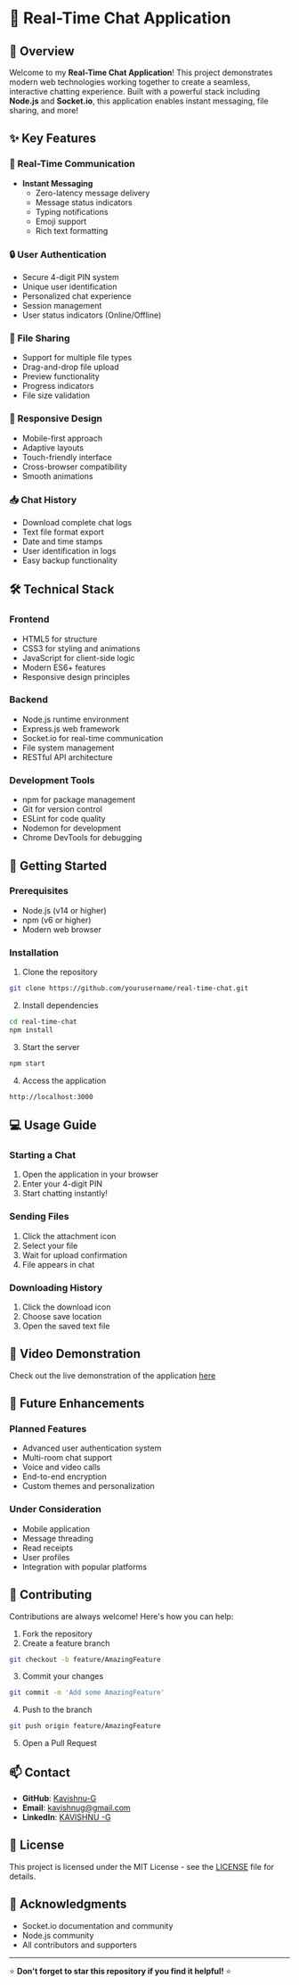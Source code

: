 
# 🚀 Real-Time Chat Application

## 📌 Overview
Welcome to my **Real-Time Chat Application**! This project demonstrates modern web technologies working together to create a seamless, interactive chatting experience. Built with a powerful stack including **Node.js** and **Socket.io**, this application enables instant messaging, file sharing, and more!

## ✨ Key Features

### 💬 Real-Time Communication
* **Instant Messaging**
  * Zero-latency message delivery
  * Message status indicators
  * Typing notifications
  * Emoji support
  * Rich text formatting

### 🔒 User Authentication
* Secure 4-digit PIN system
* Unique user identification
* Personalized chat experience
* Session management
* User status indicators (Online/Offline)

### 📎 File Sharing
* Support for multiple file types
* Drag-and-drop file upload
* Preview functionality
* Progress indicators
* File size validation

### 📱 Responsive Design
* Mobile-first approach
* Adaptive layouts
* Touch-friendly interface
* Cross-browser compatibility
* Smooth animations

### 📥 Chat History
* Download complete chat logs
* Text file format export
* Date and time stamps
* User identification in logs
* Easy backup functionality

## 🛠️ Technical Stack

### Frontend
* HTML5 for structure
* CSS3 for styling and animations
* JavaScript for client-side logic
* Modern ES6+ features
* Responsive design principles

### Backend
* Node.js runtime environment
* Express.js web framework
* Socket.io for real-time communication
* File system management
* RESTful API architecture

### Development Tools
* npm for package management
* Git for version control
* ESLint for code quality
* Nodemon for development
* Chrome DevTools for debugging

## 🚀 Getting Started

### Prerequisites
* Node.js (v14 or higher)
* npm (v6 or higher)
* Modern web browser

### Installation
1. Clone the repository
```bash
git clone https://github.com/yourusername/real-time-chat.git
```

2. Install dependencies
```bash
cd real-time-chat
npm install
```

3. Start the server
```bash
npm start
```

4. Access the application
```
http://localhost:3000
```

## 💻 Usage Guide

### Starting a Chat
1. Open the application in your browser
2. Enter your 4-digit PIN
3. Start chatting instantly!

### Sending Files
1. Click the attachment icon
2. Select your file
3. Wait for upload confirmation
4. File appears in chat

### Downloading History
1. Click the download icon
2. Choose save location
3. Open the saved text file

## 🎥 Video Demonstration
Check out the live demonstration of the application [here](https://www.linkedin.com/posts/kavishnu-g-1a8612288_realtimechat-webdevelopment-javascript-activity-7248300773892128768-qqJ6?utm_source=share&utm_medium=member_android)

## 🔮 Future Enhancements

### Planned Features
* Advanced user authentication system
* Multi-room chat support
* Voice and video calls
* End-to-end encryption
* Custom themes and personalization

### Under Consideration
* Mobile application
* Message threading
* Read receipts
* User profiles
* Integration with popular platforms

## 🤝 Contributing
Contributions are always welcome! Here's how you can help:

1. Fork the repository
2. Create a feature branch
```bash
git checkout -b feature/AmazingFeature
```
3. Commit your changes
```bash
git commit -m 'Add some AmazingFeature'
```
4. Push to the branch
```bash
git push origin feature/AmazingFeature
```
5. Open a Pull Request

## 📫 Contact
* **GitHub**: [Kavishnu-G](https://github.com/Kavishnu-G/)
* **Email**: kavishnug@gmail.com
* **LinkedIn**: [KAVISHNU -G](https://www.linkedin.com/in/kavishnu-g-1a8612288)

## 📄 License
This project is licensed under the MIT License - see the [LICENSE](LICENSE) file for details.

## 🙏 Acknowledgments
* Socket.io documentation and community
* Node.js community
* All contributors and supporters

---
⭐ **Don't forget to star this repository if you find it helpful!** ⭐

